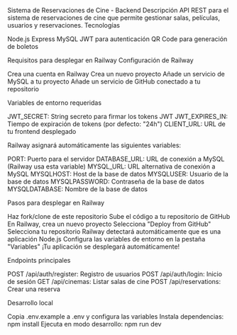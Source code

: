 Sistema de Reservaciones de Cine - Backend
Descripción
API REST para el sistema de reservaciones de cine que permite gestionar salas, películas, usuarios y reservaciones.
Tecnologías

Node.js
Express
MySQL
JWT para autenticación
QR Code para generación de boletos

Requisitos para desplegar en Railway
Configuración de Railway

Crea una cuenta en Railway
Crea un nuevo proyecto
Añade un servicio de MySQL a tu proyecto
Añade un servicio de GitHub conectado a tu repositorio

Variables de entorno requeridas

JWT_SECRET: String secreto para firmar los tokens JWT
JWT_EXPIRES_IN: Tiempo de expiración de tokens (por defecto: "24h")
CLIENT_URL: URL de tu frontend desplegado

Railway asignará automáticamente las siguientes variables:

PORT: Puerto para el servidor
DATABASE_URL: URL de conexión a MySQL (Railway usa esta variable)
MYSQL_URL: URL alternativa de conexión a MySQL
MYSQLHOST: Host de la base de datos
MYSQLUSER: Usuario de la base de datos
MYSQLPASSWORD: Contraseña de la base de datos
MYSQLDATABASE: Nombre de la base de datos

Pasos para desplegar en Railway

Haz fork/clone de este repositorio
Sube el código a tu repositorio de GitHub
En Railway, crea un nuevo proyecto
Selecciona "Deploy from GitHub"
Selecciona tu repositorio
Railway detectará automáticamente que es una aplicación Node.js
Configura las variables de entorno en la pestaña "Variables"
¡Tu aplicación se desplegará automáticamente!

Endpoints principales

POST /api/auth/register: Registro de usuarios
POST /api/auth/login: Inicio de sesión
GET /api/cinemas: Listar salas de cine
POST /api/reservations: Crear una reserva

Desarrollo local

Copia .env.example a .env y configura las variables
Instala dependencias: npm install
Ejecuta en modo desarrollo: npm run dev
